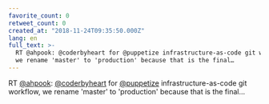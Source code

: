```yaml
---
favorite_count: 0
retweet_count: 0
created_at: "2018-11-24T09:35:50.000Z"
lang: en
full_text: >-
  RT @ahpook: @coderbyheart for @puppetize infrastructure-as-code git workflow,
  we rename 'master' to 'production' because that is the final…
---
```


RT [@ahpook](https://twitter.com/ahpook):
[@coderbyheart](https://twitter.com/coderbyheart) for
[@puppetize](https://twitter.com/puppetize) infrastructure-as-code git workflow,
we rename 'master' to 'production' because that is the final…
